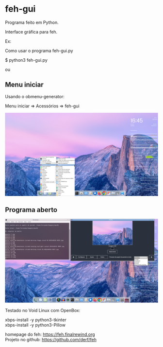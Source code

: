# feh-gui

Programa feito em Python.

Interface gráfica para feh.


Ex: 

Como usar o programa feh-gui.py

$ python3 feh-gui.py

ou

## Menu iniciar

Usando o obmenu-generator:

Menu iniciar => Acessórios => feh-gui

![](https://github.com/tuxslack/feh-gui/blob/f6acf1821f7272eb86fb68189ab3296053efa1f6/feh-gui-menu.png)

## Programa aberto

![](https://github.com/tuxslack/feh-gui/blob/9f59ac1d43ec9884847ba0a1d1033327782ba43d/feh-gui-0.2.png)




Testado no Void Linux com OpenBox:

xbps-install -y python3-tkinter <br>
xbps-install -y python3-Pillow  <br>


homepage do feh:   https://feh.finalrewind.org  <br>
Projeto no github: https://github.com/derf/feh  <br>

